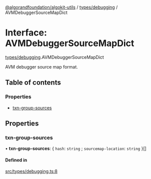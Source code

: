 [@algorandfoundation/algokit-utils](../README.md) / [types/debugging](../modules/types_debugging.md) / AVMDebuggerSourceMapDict

# Interface: AVMDebuggerSourceMapDict

[types/debugging](../modules/types_debugging.md).AVMDebuggerSourceMapDict

AVM debugger source map format.

## Table of contents

### Properties

- [txn-group-sources](types_debugging.AVMDebuggerSourceMapDict.md#txn-group-sources)

## Properties

### txn-group-sources

• **txn-group-sources**: \{ `hash`: `string` ; `sourcemap-location`: `string`  }[]

#### Defined in

[src/types/debugging.ts:8](https://github.com/algorandfoundation/algokit-utils-ts/blob/main/src/types/debugging.ts#L8)

